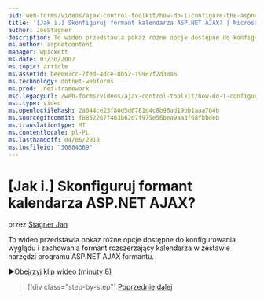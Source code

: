 ```yaml
---
uid: web-forms/videos/ajax-control-toolkit/how-do-i-configure-the-aspnet-ajax-calendar-control
title: '[Jak i.] Skonfiguruj formant kalendarza ASP.NET AJAX? | Microsoft Docs'
author: JoeStagner
description: To wideo przedstawia pokaz różne opcje dostępne do konfigurowania wyglądu i zachowania formant rozszerzający kalendarza z t...
ms.author: aspnetcontent
manager: wpickett
ms.date: 03/30/2007
ms.topic: article
ms.assetid: bee087cc-7fed-4dce-8b52-19987f2d38a6
ms.technology: dotnet-webforms
ms.prod: .net-framework
msc.legacyurl: /web-forms/videos/ajax-control-toolkit/how-do-i-configure-the-aspnet-ajax-calendar-control
msc.type: video
ms.openlocfilehash: 2a044ce23f80d5d6781d4c8b96ad19bb1aaa704b
ms.sourcegitcommit: f8852267f463b62d7f975e56bea9aa3f68fbbdeb
ms.translationtype: MT
ms.contentlocale: pl-PL
ms.lasthandoff: 04/06/2018
ms.locfileid: "30884369"
---
```

<a name="how-do-i-configure-the-aspnet-ajax-calendar-control"></a>[Jak i.] Skonfiguruj formant kalendarza ASP.NET AJAX?
====================
przez [Stagner Jan](https://github.com/JoeStagner)

To wideo przedstawia pokaz różne opcje dostępne do konfigurowania wyglądu i zachowania formant rozszerzający kalendarza w zestawie narzędzi programu ASP.NET AJAX formantu.

[&#9654;Obejrzyj klip wideo (minuty 8)](https://channel9.msdn.com/Blogs/ASP-NET-Site-Videos/how-do-i-configure-the-aspnet-ajax-calendar-control)

> [!div class="step-by-step"]
> [Poprzednie](how-do-i-use-the-aspnet-ajax-autocomplete-control.md)
> [dalej](how-do-i-use-the-aspnet-ajax-dropdown-control.md)

